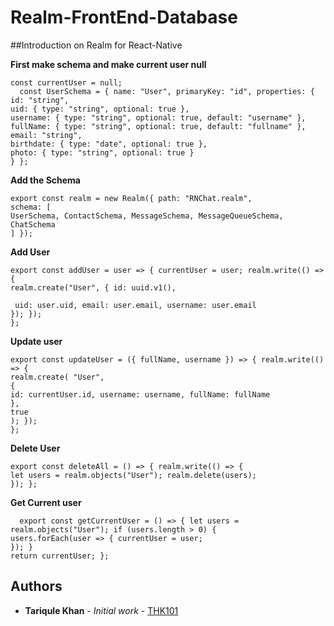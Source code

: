 # Realm-FrontEnd-Database 

##Introduction on Realm for React-Native

**First make schema and make current user null**

```
const currentUser = null;
  const UserSchema = { name: "User", primaryKey: "id", properties: {
id: "string",
uid: { type: "string", optional: true },
username: { type: "string", optional: true, default: "username" }, fullName: { type: "string", optional: true, default: "fullname" }, email: "string",
birthdate: { type: "date", optional: true },
photo: { type: "string", optional: true }
} };
```

**Add the Schema**
 
 ```
 export const realm = new Realm({ path: "RNChat.realm",
schema: [
UserSchema, ContactSchema, MessageSchema, MessageQueueSchema, ChatSchema
] });
```
**Add User**

```
export const addUser = user => { currentUser = user; realm.write(() => {
realm.create("User", { id: uuid.v1(),
 
 uid: user.uid, email: user.email, username: user.email
}); });
};
```

**Update user**

```
export const updateUser = ({ fullName, username }) => { realm.write(() => {
realm.create( "User",
{
id: currentUser.id, username: username, fullName: fullName
},
true
); });
};
```

**Delete User**
 
 ```
export const deleteAll = () => { realm.write(() => {
let users = realm.objects("User"); realm.delete(users);
}); };
```
 
**Get Current user**

```
  export const getCurrentUser = () => { let users = realm.objects("User"); if (users.length > 0) {
users.forEach(user => { currentUser = user;
}); }
return currentUser; };
```

## Authors

* **Tariqule Khan** - *Initial work* - [THK101](https://github.com/thk101)
